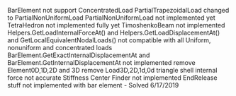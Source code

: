 BarElement not support ConcentratedLoad
PartialTrapezoidalLoad changed to PartialNonUniformLoad
PartialNonUniformLoad not implemented yet
TetraHedron not implemented fully yet
TimoshenkoBeam not implemented
Helpers.GetLoadInternalForceAt() and Helpers.GetLoadDisplacementAt() and GetLocalEquivalentNodalLoads() not compatible with all Uniform, nonuniform and concentrated loads
BarElement.GetExactInternalDisplacementAt and BarElement.GetInternalDisplacementAt not implemented
remove Element0D,1D,2D and 3D
remove Load3D,2D,1d,0d
triangle shell internal force not accurate
Stiffness Center Finder not implemented
EndRelease stuff not implemented with bar element - Solved 6/17/2019